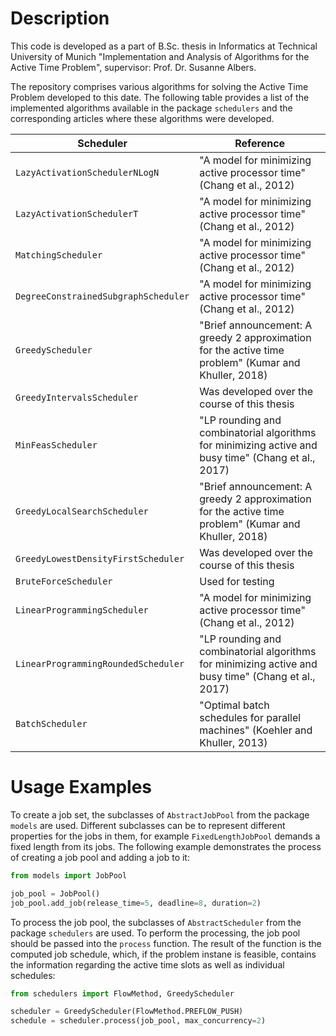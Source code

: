 # Description

This code is developed as a part of B.Sc. thesis in Informatics at Technical University of Munich "Implementation and
Analysis of Algorithms for the Active Time Problem", supervisor: Prof. Dr. Susanne Albers.

The repository comprises various algorithms for solving the Active Time Problem developed to this date. The following
table provides a list of the implemented algorithms available in the package `schedulers` and the corresponding
articles where these algorithms were developed.

| Scheduler                            | Reference                                                                                            |
|--------------------------------------|------------------------------------------------------------------------------------------------------|
| `LazyActivationSchedulerNLogN`       | "A model for minimizing active processor time" (Chang et al., 2012)                                  |
| `LazyActivationSchedulerT`           | "A model for minimizing active processor time" (Chang et al., 2012)                                  |
| `MatchingScheduler`                  | "A model for minimizing active processor time" (Chang et al., 2012)                                  |
| `DegreeConstrainedSubgraphScheduler` | "A model for minimizing active processor time" (Chang et al., 2012)                                  |
| `GreedyScheduler`                    | "Brief announcement: A greedy 2 approximation for the active time problem" (Kumar and Khuller, 2018) |
| `GreedyIntervalsScheduler`           | Was developed over the course of this thesis                                                         |
| `MinFeasScheduler`                   | "LP rounding and combinatorial algorithms for minimizing active and busy time" (Chang et al., 2017)  |
| `GreedyLocalSearchScheduler`         | "Brief announcement: A greedy 2 approximation for the active time problem" (Kumar and Khuller, 2018) |
| `GreedyLowestDensityFirstScheduler`  | Was developed over the course of this thesis                                                         |
| `BruteForceScheduler`                | Used for testing                                                                                     |
| `LinearProgrammingScheduler`         | "A model for minimizing active processor time" (Chang et al., 2012)                                  |
| `LinearProgrammingRoundedScheduler`  | "LP rounding and combinatorial algorithms for minimizing active and busy time" (Chang et al., 2017)  |
| `BatchScheduler`                     | "Optimal batch schedules for parallel machines" (Koehler and Khuller, 2013)                          |

# Usage Examples

To create a job set, the subclasses of `AbstractJobPool` from the package `models` are used. Different subclasses can be
to represent different properties for the jobs in them, for example `FixedLengthJobPool` demands a fixed length from its
jobs. The following example demonstrates the process of creating a job pool and adding a job to it:

```python
from models import JobPool

job_pool = JobPool()
job_pool.add_job(release_time=5, deadline=8, duration=2)
```

To process the job pool, the subclasses of `AbstractScheduler` from the package `schedulers` are used. To perform the
processing, the job pool should be passed into the `process` function. The result of the function is the computed job
schedule, which, if the problem instane is feasible, contains the information regarding the active time slots as well as
individual schedules:

```python
from schedulers import FlowMethod, GreedyScheduler

scheduler = GreedyScheduler(FlowMethod.PREFLOW_PUSH)
schedule = scheduler.process(job_pool, max_concurrency=2)
```
